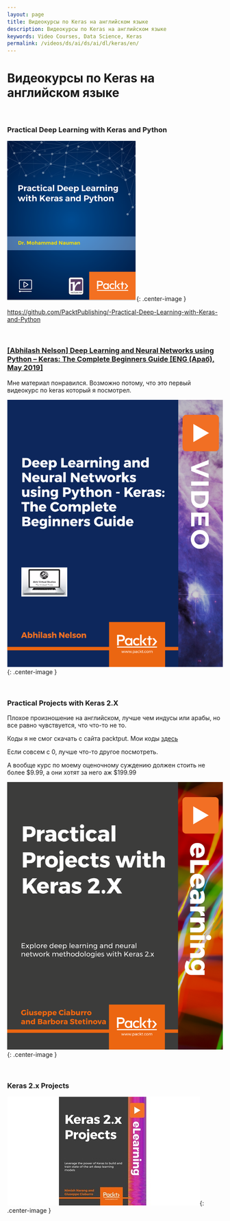 ```yaml
---
layout: page
title: Видеокурсы по Keras на английском языке
description: Видеокурсы по Keras на английском языке
keywords: Video Courses, Data Science, Keras
permalink: /videos/ds/ai/ds/ai/dl/keras/en/
---
```


# Видеокурсы по Keras на английском языке

<br/>

### Practical Deep Learning with Keras and Python

![Practical Deep Learning with Keras and Python](/img/videos/packtpub-practical-deep-learning-with-keras-and-python.png 'Practical Deep Learning with Keras and Python'){: .center-image }

https://github.com/PacktPublishing/-Practical-Deep-Learning-with-Keras-and-Python

<br/>

### [[Abhilash Nelson] Deep Learning and Neural Networks using Python – Keras: The Complete Beginners Guide [ENG (Араб), May 2019]](https://bitbucket.org/matematika/deep-learning-and-neural-networks-using-python-keras-the/src/master/)

Мне материал понравился. Возможно потому, что это первый видеокурс по keras который я посмотрел.

![Deep Learning and Neural Networks using Python – Keras](/img/videos/packtpub-keras-video.png 'Deep Learning and Neural Networks using Python – Keras'){: .center-image }

<br/>

### Practical Projects with Keras 2.X

Плохое произношение на английском, лучше чем индусы или арабы, но все равно чувствуется, что что-то не то.

Коды я не смог скачать с сайта packtput.
Мои коды <a href="https://bitbucket.org/matematika/practical-projects-with-keras-2.x/src/master/" rel="nofollow">здесь</a>

Если совсем с 0, лучше что-то другое посмотреть.

А вообще курс по моему оценочному суждению должен стоить не более $9.99, а они хотят за него аж $199.99

![Practical Projects with Keras 2.X](/img/videos/practical-projects-with-keras-2.png 'Practical Projects with Keras 2.X'){: .center-image }

<br/>

### Keras 2.x Projects

![Keras 2.x Projects](/img/videos/keras-2x-projects-video.jpg 'Keras 2.x Projects'){: .center-image }
